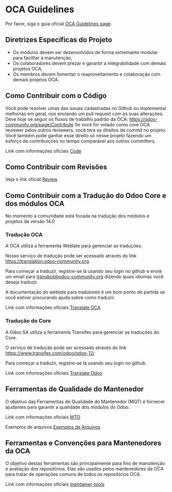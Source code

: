 # OCA Guidelines

Por favor, siga o guia oficial
[OCA Guidelines page](https://github.com/OCA/odoo-community.org/blob/master/website/Contribution/CONTRIBUTING.rst).

## Diretrizes Específicas do Projeto

- Os módulos devem ser desenvolvidos de forma extremante modular para facilitar a
  manutenção,
- Os colaboradores devem prezar e garantir a integrabilidade com demais projetos OCA,
- Os membros devem fomentar o reaproveitamento e colaboração com demais projetos OCA.

## Como Contribuir com o Código

Você pode resolver umas das issues cadastradas no Github ou implementar melhorias em
geral, nos enviando um pull request com as suas alterações. Deve hoje se seguir os
fluxos de trabalho padrão da OCA: https://odoo-community.org/page/Contribute Se você for
votado como core OCA reviewer pelos outros reviewers, você tera os direitos de commit no
projeto. Você também pode ganhar esse direito só nesse projeto fazendo um esforço de
contribuições no tempo comparável aos outros committers.

Link com informações oficiais [Code](https://odoo-community.org/page/code)

## Como Contribuir com Revisões

Veja o link oficial [Review](https://odoo-community.org/page/review)

## Como Contribuir com a Tradução do Odoo Core e dos módulos OCA

No momento a comunidade está focada na tradução dos módulos e projetos da versão 14.0

### Tradução OCA

A OCA utiliza a ferramenta Weblate para gerenciar as traduções.

Nosso serviço de tradução pode ser acessado através do link
https://translation.odoo-community.org.

Para começar a traduzir, registre-se lá usando seu login no github e envie um email para
transbot@odoo-community.org dizendo quais idiomas você deseja traduzir.

A documentação do weblate para tradutores é um bom ponto de partida se você estiver
procurando ajuda sobre como traduzir.

Link com informações oficiais [Translate OCA](https://odoo-community.org/page/translate)

### Tradução do Core

A Odoo SA utiliza a ferramenta Transifex para gerenciar as traduções do Core.

O serviço de tradução pode ser acessado através do link
https://www.transifex.com/odoo/odoo-12/

Para começar a traduzir, registre-se lá usando seu login no github.

Link com informações oficiais
[Translate Odoo](https://github.com/odoo/odoo/wiki/Translations)

## Ferramentas de Qualidade do Mantenedor

O objetivo das Ferramentas de Qualidade do Mantenedor (MQT) é fornecer ajudantes para
garantir a qualidade dos módulos do Odoo.

Link com informações oficiais [MTO](https://github.com/OCA/maintainer-quality-tools)

Exemplos de arquivos
[Exemplos de Arquivos](https://github.com/OCA/maintainer-quality-tools/tree/master/sample_files)

## Ferramentas e Convenções para Mantenedores da OCA

O objetivo destas ferramentas são principalmente para fins de manutenção e avaliação dos
repositórios. Elas são usados pelos mantenedores da OCA para tratar de operações comuns
de todos os repositórios OCA.

Link com informações oficiais
[maintainer-tools](https://github.com/OCA/maintainer-tools)
